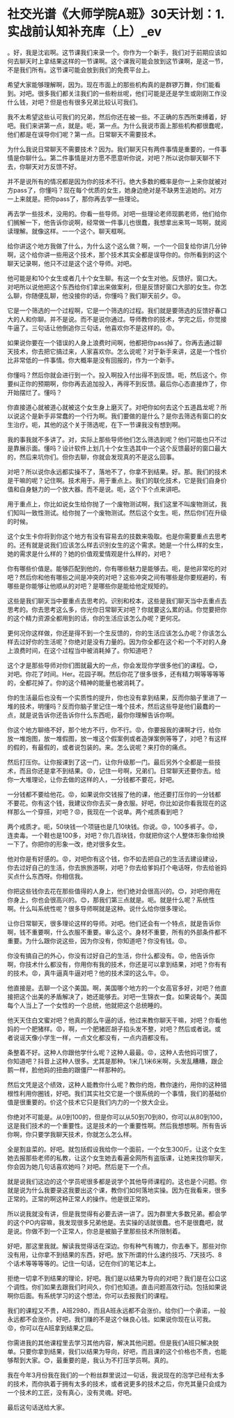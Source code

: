 # 社交光谱《大师学院A班》30天计划：1.实战前认知补充库（上）_ev

。好，我是沈岩啊。这节课我们来录一个。你作为一个新手，我们对于前期应该如何去聊天时上拿结果这样的一节课啊。这个课我可能会放到这节课啊，是这一节，不是我们所有。这节课可能会放到我们的免费平台上。

希望大家能够理解啊，因为。现在市面上的那些机构真的是群锣万舞，你们能看到。对吧。很多我们都关注我们的一些粉丝呢，他们可能是还是学生或刚刚工作没什么钱，对吧？但是也有很多兄弟比较认可我们。

我不太希望这些认可我们的兄弟，然后你还在被一些。不正确的东西所束缚着，好吧。我们来讲第一点，就是。呃，第一点。为什么我说市面上那些机构都很蠢呢，他们都是在误导你们呢？第一点。日常聊天不需要技术。

为什么我说日常聊天不需要技术？因为。我们聊天只有两件事情是重要的，一件事情是你聊什么。第二件事情是对方愿不愿意听你说，对吧？所以说你聊天聊不下去，你聊天对方反馈不好。

并不是说所有的情况都是因为你的技术不行。绝大多数的概率是你一上来你就被对方pass了，你懂吗？现在每个优质的女生，她身边绝对是不缺男生追她的。对方一上来就是。把你pass了，那你再去学一些理论。

再去学一些技术，没用的。你看一些导师。对吧一些理论老师现鹏老师，他们给你们搁解一下，他告诉你说啊，经常做一件事儿也很蠢，我想拿出来骂一骂啊，就阅读理解。就像这样。一一个这个。聊天框啊。

给你讲这个地方我做了什么，为什么这个这么做？啊，一个一个回复给你讲几分钟啊，这个给你讲一些用这个技术，那个技术其实全都是误导你的。你所看到的这个聊天记录啊，他只不过是这个这个导师。对吧。

他可能是和10个女生或者几十个女生聊。有这一个女生对他。反馈好。窗口大。对吧所以说他把这个东西给你们拿出来做案利，但是反馈好窗口大部的女生。你怎么聊，你随便乱聊，他没接你的话，你懂吗？我们聊天前夕。😡。

它是一个筛选的一个过程啊，它是一个筛选的过程。我们就是要筛选的反馈好春口大的人和你聊。并不是说。而不是说你通过。导师教你的技术，学完之后，你觉接牛逼了。三句话让他倒追你三句话，他喜欢你不是这样的。😡。

如果说你要在一个错误的人身上浪费时间啊，他都把你pass掉了。你再去通过聊天技术，你去把它搞过来，人家喜欢你。怎么说呢？对于新手来讲，这是一个性价比非常低的一件事情。你大概率是没有回报的，作为一个新手。

你懂吗？然后你就会进行到一个。投入啊投入付出得不到反馈。呃，然后这个。你要纠正你的预期啊，你你再去追加投入，再得不到反馈。最后你心态直接炸了，你开始摆烂了。懂吗？

你直接道心就被道心就被这个女生身上磨灭了。对吧你如何去这个五道昌龙呢？所以说这个是新手非常蠢的一个行为啊。我们要做的是什么？是你去筛选有窗口的女生治疗。呃，其他的这个关于筛选呢，在下一节课我没有想到啊。

我的事我就不多讲了。对，实际上那些导师他们怎么筛选到呢？他们可能也只不过是靠展示面。懂吗？设计软件上划几十个女生选其中一个这个反馈最好的窗口最大的，然后来坑你们。但你去聊，你就会发现真的不是这么回事。

对吧？所以说你永远都实操不了，落地不了，你拿不到结果。好。那。我们的技术是干嘛的呢？记住啊。技术用于。用于重点上。我们的联化技术，它是我们自身价值和自身魅力的一个放大器。而不是说。呃，这个下个点来讲吧。

用于重点上，你比如说女生给你抛了一个废物测试啊，我们这里不叫废物测试，我们知叫一致性测试。给你抛了一个废物测试。然后这个女生。呃，然后你们在升级的时候。

这个女生卡你将到你这个地方有没有容易去的技数来吸取。也是你需要重点去思考的。还有就是说我们应该怎么样去识别女生的这个需求。她是一个什么样的女生，她的需求是什么样的？她的价值观爱情观是什么样的，对吧？

你有哪些价值是。能够匹配到他的，你有哪些魅力是能够去。呃，是他非常吃的对吧？然后你和他有哪些之间是冲突的对吧？这些冲突之间有哪些是你要规避的，有哪些是你能够让他顺从的对吧？是哪些你是能给他定规矩的。

这些是我们聊天当中要重点去思考的。识别和校本，这些是我们聊天当中去重点去思考的。你去思考这么多，你光你日常聊天对吧？你就要这么累的话。你觉要把你的这个精力资源全都用到的话，你的生活应该怎么办呢？更何况。

更何况你这样做，你还是得不到一个生反馈的，你的生活应该怎么办呢？你该怎么样去过好你的生活呢？你绝对是没有力量的。因为你全都在这个和一个不对的人身上浪费时间，在这个过程当中被消耗掉了。你知道吧？

这个才是那些导师对你们图就最大的一点，你会发现你学很多他们的课程。😊，对吧。你花了时间。Her。花园子啊。然后你花了很多很多，还有精力啊等等等等的，全都花掉了。你的这个精神的能量也被消耗了。

你的生活最后也没有一个实质性的提升，你也没有拿到结果，反而你脑子里进了一堆的技术，明懂吗？反而你脑子里记住一堆个技术，然后这些导是他们最蠢的一点，就是说告诉你还告诉你什么东西呃，最你你理解告诉你啊。

你这个地方聊络不好，那个地方不行，你不行。😡，你要报我的课啊才行，给你放一堆炮图，放一堆假图，放一堆这个假案例或者造弹案例等等了，对吧？有这样的假的，有最假的，或者说包装的。来。怎么说呢？来打你的痛点。

然后打压你。让你报课到了这一门，让你升级那一门。最后另外个全都是一些技术，而且你还是拿不到结果。😡，记住一号啊，兄弟们。日常聊天还要你去。给你一大堆理论，让你去做的这样的人，一分钱都不要花，好吧。

一分钱都不要给他花。😡，如果说你交钱报了他的课，他还要打压你的一分钱都不要花。你有这个钱，我建议你你去买一身衣服。好吧，你比如说你看我现在的这样那么一个穿搭，对吧？😡，我现在一个说单。两个戒质看到吧？

两个戒质才。呃，50块钱一个项链也是几10块钱。你说。😡，100多裤子。😡，连卖毒。一个鞋也是100多，对吧？你几百块钱，你就把你这个人整体形象你给换一下了。你把你的形象一改，绝对很多女生。

他对你是有好感的。😡，对吧你有这个钱，你不如去把自己的生活去建设建设，你去过好自己的生活，你去旅旅游啊，对吧？你去给爹妈打个电话呀，你去给爸妈买点什么东西呀。你相信我。

你把这些钱你去花在那些值得的人身上，他们绝对会很高兴的。😊，对吧你用在你身上，你也会很高兴的。😊，那我们第三点就是。呃。就是什么呢？系统性啊。什么叫系统性呢？很多导师啊就是这种。说什么给你很多理论。

让你日常聊天，很多理论这样的导师。对吧。他们还会有一个特点，就是告诉你啊，钱不重要啊，什么衣服不重要。审么这个。身材不重要，所有的外部条件都不重要。为什么跟你说这些，因为你没有，你知道吧？你没有钱。😡。

你没有搞自己的外心，你没有过好自己的生活，你什么都没有。😡，他告诉你啊，你技术什么都没有，你用你有我的技术，你还是可以拿到结果，对吧？你有有的技术。😡，真牛逼真牛逼对吧？他的技术深的这么牛。😡。

他直接是。去聊一个这个美国。啊，美国哪个地方的一个女高官多好，对吧？他直接把这个出美的矛盾解决了，她还能够去。对吧一生锦衣一食。如果说每个。美国每个人当上了一个女性的一个总统，他就把这个总统睡的。

他天天住白文蜜对吧？他真的那么牛逼的话，他过来教你聊天干嘛，对吧？你看他妈的一个肥猪样。😡，啊，一个肥猪匠胡子掐头发不整，对吧？然后或者说。或者说谣天像小学生一样，一点文化都没有，一点内涵都没有。

条整着不好。这种人你跟他学什么呢？这种人最最。😡，这种人去他妈可恨了，你知道吧？抖音上这种人很多。尤其是那种。1米几1米6米啊，头发乱糟糟，跟企鹅一样，脸他妈的扭曲的跟僵尸一样那种的。

然后文凭是这个绩效，这种人能教你什么呢？教你约炮，教你速约，用你的这种猎根性利用你圈钱，好吧。我们其实社交它是一个很系统的一个事情，我们的基础价值是很重要的。价这个技术它只是我们内力的一个放大企业。

你绝对不可能是。从0到100的，但是你可以从50到70到80，你可以从80到100，这是我们技术的一个重要性。这是技术的一个重要性啊。然后我想想啊。所有告诉你啊，你只要学我聊天技术，你就怎么怎么样。

全是割韭菜的。好吧。就包括假设我给你一个面前，一个女生300斤。让这个女生她去报那些老师的私教，让这个女生她去看遍全网所有盗版课，让她来找你聊天，你会因为她几句话喜欢她吗？对吧。然后是下一个点。

就是说我们这边的这个学员呢很多都是说学个其他导师课程的。这也是个问题。你就是说为什么我要录这我要出这个课，教你们如何落地实操。因为在我看来，很多正常的。正常的啊这种正常人的操作。他是很正常的。

所以说我就没有讲，但是我觉得有必要去讲一讲了。因为群里大多数兄弟。都会学的这个PO内容嘛，我发现很多兄弟他是。去实操的话就很蠢。也不是很蠢吧，就是说。你做不到一个正常人，你总是被脑子里那些技术所限制着。

好吧，那这里我就。解读我觉得话在深边。你有种气有魄力，你去奉下。那些对你没有用，让你拿不到结果的东西，好吧。放下所谓的什么速约技巧、7天技巧、8个话术等等等等的。记住一句话，记在你们的笔记本上。

拒绝一切拿不到结果的理论，好吧。我们是以结果为导向的对吧？我们是在公口这个调性。你们如果去跟我们时间久，你们也知道。直击问题高效行动。包括如果说啊你后面。有系统学习的这个想法，你可以去报我们的课程。

我们的课程又不贵，A班2980，而且A班永远都不会涨价。给你们一个承诺，一般永远都不会涨价。好吧，我们赚的不是这个昧良心钱。如果说你现在认可我。😡，你可以在A班拿到结果之后。

你需进我的其他课程里去学习其他内容，解决其他问题。但是我们A班只解决脱单。只要你拿到结果，我们以结果为导向，好吧，而且课的这个价格也不贵，也能够帮到大家。😊，最重要的是，我认为不打压学员啊。真的。

我在今年3月份我在我们的一个粉丝群里说过一句话，我说现在的泡学已经有太多的技术，而你执着于拥有太多的技术，或者说更多的技术之后，你充其量只会成为一个技术的工匠，没有真心，没有灵魂。好吧。

最后这句话送给大家。